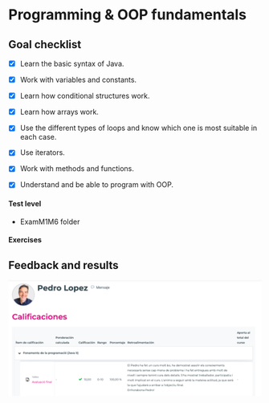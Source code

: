 # Programming & OOP fundamentals

## Goal checklist

- [x] Learn the basic syntax of Java.
- [x] Work with variables and constants.
- [x] Learn how conditional structures work.
- [x] Learn how arrays work.
- [x] Use the different types of loops and know which one is most suitable in each case.
- [x] Use iterators.
- [x] Work with methods and functions.
- [x] Understand and be able to program with OOP.


#### Test level

- ExamM1M6 folder

#### Exercises


## Feedback and results

![Feedback](Results.png)